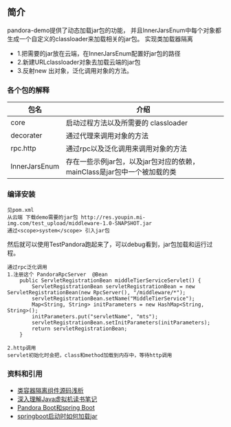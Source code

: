 ## 简介
pandora-demo提供了动态加载jar包的功能，
并且InnerJarsEnum中每个对象都生成一个自定义的classloader来加载相关的jar包。
实现类加载器隔离

* 1.把需要的jar放在云端，在InnerJarsEnum配置好jar包的路径
* 2.新建URLclassloader对象去加载云端的jar包
* 3.反射new 出对象，泛化调用对象的方法。


### 各个包的解释

| 包名               |     介绍                                                                          |
| -------------------|---------------------------------------------------------------------------------- |
| core         |    启动过程方法以及所需要的 classloader                                              |
| decorater |     通过代理来调用对象的方法                                                |
|rpc.http      |     通过rpc以及泛化调用来调用对象的方法                                                                     |                                                |
| InnerJarsEnum | 存在一些示例jar包，以及jar包对应的依赖，mainClass是jar包中一个被加载的类


### 编译安装

```
见pom.xml
从云端 下载demo需要的jar包 http://res.youpin.mi-img.com/test_upload/middleware-1.0-SNAPSHOT.jar
通过<scope>system</scope> 引入jar包
```

然后就可以使用TestPandora跑起来了，可以debug看到，jar包加载和运行过程。
```
通过rpc泛化调用
1.注册这个 PandoraRpcServer  @Bean
    public ServletRegistrationBean middleTierServiceServlet() {
        ServletRegistrationBean servletRegistrationBean = new ServletRegistrationBean(new RpcServer(), "/middleware/*");
        servletRegistrationBean.setName("MiddleTierService");
        Map<String, String> initParameters = new HashMap<String, String>();
        initParameters.put("servletName", "mts");
        servletRegistrationBean.setInitParameters(initParameters);
        return servletRegistrationBean;
    }

2.http调用
servlet初始化时会把，class和method加载到内存中，等待http调用
```

### 资料和引用
- [类容器隔离组件源码浅析](https://bingoex.github.io/2018/01/01/pandora/)
- [深入理解Java虚拟机读书笔记](https://bingoex.github.io/2015/09/17/jvm-book-3-classloader/#%E6%A6%82%E8%BF%B0)
- [Pandora Boot和spring Boot](https://blog.csdn.net/alex_xfboy/article/details/89531580)
- [springboot启动时如何加载jar](https://cloud.tencent.com/developer/article/1619027)


